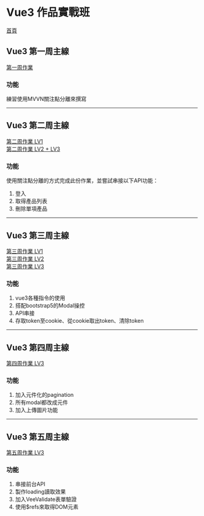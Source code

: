 # Vue3 作品實戰班
<a href="https://larrywithmanpower.github.io/vue3-mainProject/">首頁</a>

## Vue3 第一周主線
<a href="https://larrywithmanpower.github.io/vue3-mainProject/week1/index.html">第一周作業</a>

### 功能
練習使用MVVN關注點分離來撰寫

<hr>

## Vue3 第二周主線
<a href="https://larrywithmanpower.github.io/vue3-mainProject/week2/LV1/">第二周作業 LV1</a><br>
<a href="https://larrywithmanpower.github.io/vue3-mainProject/week2/LV2/">第二周作業 LV2 + LV3</a>

### 功能

使用關注點分離的方式完成此份作業，並嘗試串接以下API功能：
1. 登入
2. 取得產品列表
3. 刪除單項產品

<hr>

## Vue3 第三周主線

<a href="https://larrywithmanpower.github.io/vue3-mainProject/week3/LV1/index.html">第三周作業 LV1</a><br>
<a href="https://larrywithmanpower.github.io/vue3-mainProject/week3/LV2/index.html">第三周作業 LV2</a><br>
<a href="https://larrywithmanpower.github.io/vue3-mainProject/week3/LV3/index.html">第三周作業 LV3</a>

### 功能
1. vue3各種指令的使用
2. 搭配bootstrap5的Modal操控
3. API串接
4. 存取token至cookie、從cookie取出token、清除token

<hr>

## Vue3 第四周主線

<a href="https://larrywithmanpower.github.io/vue3-mainProject/week4/index.html">第四周作業 LV3</a>

### 功能
1. 加入元件化的pagination
2. 所有modal都改成元件
3. 加入上傳圖片功能

<hr>

## Vue3 第五周主線

<a href="https://larrywithmanpower.github.io/vue3-mainProject/week5/index.html">第五周作業 LV3</a>

### 功能
1. 串接前台API
2. 製作loading讀取效果
3. 加入VeeValidate表單驗證
4. 使用$refs來取得DOM元素

